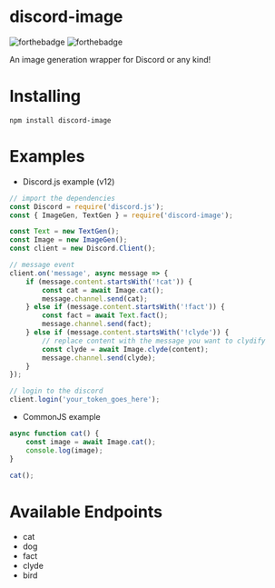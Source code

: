 # discord-image
![forthebadge](https://img.shields.io/github/stars/yuu0007/discord-image?style=for-the-badge) ![forthebadge](https://img.shields.io/github/issues/yuu0007/discord-image?style=for-the-badge)

An image generation wrapper for Discord or any kind!

# Installing
```npm install discord-image```

# Examples
- Discord.js example (v12)
```js
// import the dependencies
const Discord = require('discord.js');
const { ImageGen, TextGen } = require('discord-image');

const Text = new TextGen();
const Image = new ImageGen();
const client = new Discord.Client();

// message event
client.on('message', async message => {
	if (message.content.startsWith('!cat')) {
		const cat = await Image.cat();
		message.channel.send(cat);
	} else if (message.content.startsWith('!fact')) {
		const fact = await Text.fact();
		message.channel.send(fact);
	} else if (message.content.startsWith('!clyde')) {
		// replace content with the message you want to clydify
		const clyde = await Image.clyde(content);
		message.channel.send(clyde);
	}
});

// login to the discord
client.login('your_token_goes_here');
```
- CommonJS example
```js
async function cat() {
	const image = await Image.cat();
	console.log(image);
}

cat();
```

# Available Endpoints
- cat
- dog
- fact
- clyde
- bird
